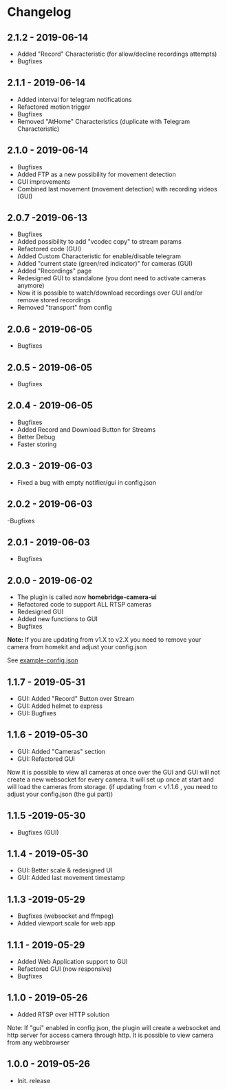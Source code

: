 # Changelog


## 2.1.2 - 2019-06-14
- Added "Record" Characteristic (for allow/decline recordings attempts)
- Bugfixes

## 2.1.1 - 2019-06-14
- Added interval for telegram notifications
- Refactored motion trigger
- Bugfixes
- Removed "AtHome" Characteristics (duplicate with Telegram Characteristic)

## 2.1.0 - 2019-06-14
- Bugfixes
- Added FTP as a new possibility for movement detection
- GUI improvements
- Combined last movement (movement detection) with recording videos (GUI)

## 2.0.7 -2019-06-13
- Bugfixes
- Added possibility to add "vcodec copy" to stream params
- Refactored code (GUI)
- Added Custom Characteristic for enable/disable telegram
- Added "current state (green/red indicator)" for cameras (GUI)
- Added "Recordings" page
- Redesigned GUI to standalone (you dont need to activate cameras anymore)
- Now it is possible to watch/download recordings over GUI and/or remove stored recordings
- Removed "transport" from config

## 2.0.6 - 2019-06-05
- Bugfixes

## 2.0.5 - 2019-06-05
- Bugfixes

## 2.0.4 - 2019-06-05
- Bugfixes
- Added Record and Download Button for Streams
- Better Debug
- Faster storing

## 2.0.3 - 2019-06-03
- Fixed a bug with empty notifier/gui in config.json

## 2.0.2 - 2019-06-03
-Bugfixes

## 2.0.1 - 2019-06-03
- Bugfixes

## 2.0.0 - 2019-06-02
- The plugin is called now **homebridge-camera-ui**
- Refactored code to support ALL RTSP cameras
- Redesigned GUI
- Added new functions to GUI
- Bugfixes

**Note:** If you are updating from v1.X to v2.X you need to remove your camera from homekit and adjust your config.json

See [example-config.json](https://github.com/SeydX/homebridge-camera-ui/blob/master/example-config.json)

## 1.1.7 - 2019-05-31
- GUI: Added "Record" Button over Stream
- GUI: Added helmet to express
- GUI: Bugfixes

## 1.1.6 - 2019-05-30
- GUI: Added "Cameras" section
- GUI: Refactored GUI

Now it is possible to view all cameras at once over the GUI and GUI will not create a new websocket for every camera. It will set up once at start and will load the cameras from storage. (if updating from < v1.1.6 , you need to adjust your config.json (the gui part))

## 1.1.5 -2019-05-30
- Bugfixes (GUI)

## 1.1.4 - 2019-05-30
- GUI: Better scale & redesigned UI
- GUI: Added last movement timestamp

## 1.1.3 -2019-05-29
- Bugfixes (websocket and ffmpeg)
- Added viewport scale for web app

## 1.1.1 - 2019-05-29
- Added Web Application support to GUI
- Refactored GUI (now responsive)
- Bugfixes

## 1.1.0 - 2019-05-26
- Added RTSP over HTTP solution

Note: If "gui" enabled in config json, the plugin will create a websocket and http server for access camera through http. It is possible to view camera from any webbrowser

## 1.0.0 - 2019-05-26
- Init. release
